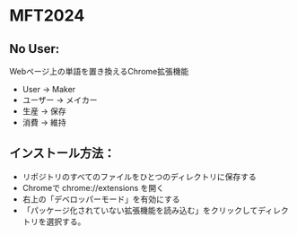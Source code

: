 # MFT2024

## No User:
Webページ上の単語を置き換えるChrome拡張機能

- User → Maker
- ユーザー → メイカー
- 生産 → 保存
- 消費 → 維持

## インストール方法：
- リポジトリのすべてのファイルをひとつのディレクトリに保存する
- Chromeで chrome://extensions を開く
- 右上の「デベロッパーモード」を有効にする
- 「パッケージ化されていない拡張機能を読み込む」をクリックしてディレクトリを選択する。
